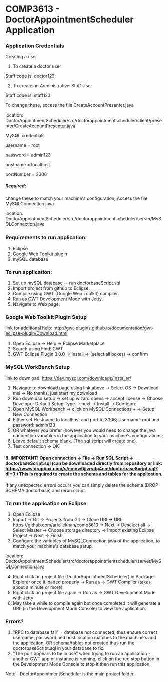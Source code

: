# COMP3613 - DoctorAppointmentScheduler Application

### Application Credentials
 Creating a user
  1. To create a doctor user 
  
  Staff code is: doctor123 
  
  2. To create an Administrative-Staff User
  
  Staff code is: staff123 
  
 To change these, access the file CreateAccountPresenter.java
 
 location: DoctorAppointmentScheduler/src/doctorappointmentscheduler/client/presenter/CreateAccountPresenter.java

MySQL credentials

username = root

password = admin123

hostname = localhost

portNumber = 3306

##### Required: 
change these to match your machine's configuration; Access the file MySQLConnection.java

location: DoctorAppointmentScheduler/src/doctorappointmentscheduler/server/MySQLConnection.java 

### Requirements to run application:
  1. Eclipse
  2. Google Web Toolkit plugin
  3. mySQL database

### To run application:
  1. Set up mySQL database -- run doctorbaseScript.sql
  2. Import project from github to Eclipse.
  3. Compile using GWT (Google Web Toolkit) compiler.
  4. Run as GWT Development Mode with Jetty. 
  5. Navigate to Web page.


### Google Web Toolkit Plugin Setup
link for additional help: http://gwt-plugins.github.io/documentation/gwt-eclipse-plugin/Download.html
  1. Open Eclipse -> Help -> Eclipse Marketplace
  2. Search using Find: GWT
  3. GWT Eclipse Plugin 3.0.0 -> Install -> (select all boxes) -> confirm
  
### MySQL WorkBench Setup
link to download: https://dev.mysql.com/downloads/installer/
  1. Navigate to download page using link above -> Select OS -> Download msi -> No thanks, just start my download
  2. Run download setup -> set up wizard opens -> accept license -> Choose Developer Default Setup Type -> next -> Install -> Configure
  3. Open MySQL Workbench -> click on MySQL Connections + -> Setup New Connection 
  4. Either set Hostname to localhost and port to 3306; Username: root and password: admin123
  5. OR whatever you prefer (however you would need to change the java connection variables in the application to your machine's configurations;
  6. Leave default schema blank. (The sql script will create one).
  7. Test connection -> OK
 ####  8.  IMPORTANT! Open connection -> File -> Run SQL Script -> doctorbaseScript.sql (can be downloaded directly from repository or link: https://www.dropbox.com/s/emnw0jjvrvdp4em/doctorbaseScript.sql?dl=0 ) This is required to create the schema and tables for the application. 
 If any unexpected errors occurs you can simply delete the schema (DROP SCHEMA doctorbase) and rerun script.


### To run the application on Eclipse
  1. Open Eclipse
  2. Import -> Git -> Projects from Git -> Clone URI -> URI: https://github.com/ariellekhan/comp3613 -> Next -> Deselect all -> Select Master -> Choose storage directory -> Import existing Eclipse Project -> Next -> Finish
  3. Configure the variables of MySQLConnection.java of the application, to match your machine's database setup.
  
  location: DoctorAppointmentScheduler/src/doctorappointmentscheduler/server/MySQLConnection.java 
  
  4. Right click on project file (DoctorAppointmentScheduler) in Package Explorer once it loaded properly -> Run as -> GWT Compiler (takes about a minute or more)
  5. Right click on project file again -> Run as -> GWT Development Mode with Jetty
  6. May take a while to compile again but once completed it will generate a URL (in the Development Mode Console) to view the application.
  
  
### Errors?
 1. "RPC to database fail"  = database not connected, thus ensure correct username, password and host location matches to the machine's and the application. OR schema/tables not created thus run the doctorbaseScript.sql in your database to fix.
 2. "The port appears to be in use" when trying to run an application - another GWT app or instance is running, click on the red stop button in the Development Mode Console to stop it then run this application.
 
 Note - DoctorAppointmentScheduler is the main project folder.
